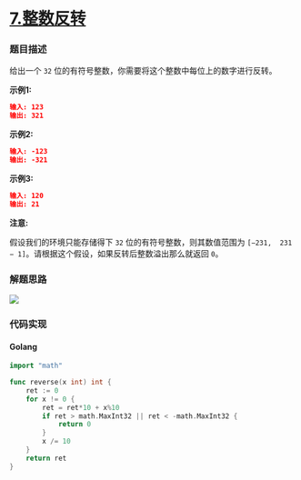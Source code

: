 # [7.整数反转](https://leetcode-cn.com/problems/reverse-integer)


### 题目描述

给出一个 `32` 位的有符号整数，你需要将这个整数中每位上的数字进行反转。

**示例1:**

```json
输入: 123
输出: 321
```

**示例2:**

```json
输入: -123
输出: -321
```

**示例3:**

```json
输入: 120
输出: 21
```

**注意:**

假设我们的环境只能存储得下 `32` 位的有符号整数，则其数值范围为 `[−231,  231 − 1]`。请根据这个假设，如果反转后整数溢出那么就返回 `0`。

### 解题思路
![](http://lc-photo.xwlin.com/7.png)

### 代码实现


#### **Golang**
```go
import "math"

func reverse(x int) int {
	ret := 0
	for x != 0 {
		ret = ret*10 + x%10
		if ret > math.MaxInt32 || ret < -math.MaxInt32 {
			return 0
		}
		x /= 10
	}
	return ret
}
```
